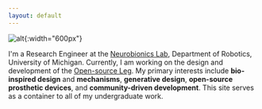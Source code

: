 ```yaml
---
layout: default
---
```

![alt](assets/img/GE.gif){:width="600px"}

I'm a Research Engineer at the [Neurobionics Lab](https://neurobionics.robotics.umich.edu), Department of Robotics, University of Michigan. Currently, I am working on the design and development of the [Open-source Leg](https://opensourceleg.com). My primary interests include **bio-inspired design** and **mechanisms**, **generative design**, **open-source prosthetic devices**, and **community-driven development**. This site serves as a container to all of my undergraduate work.
